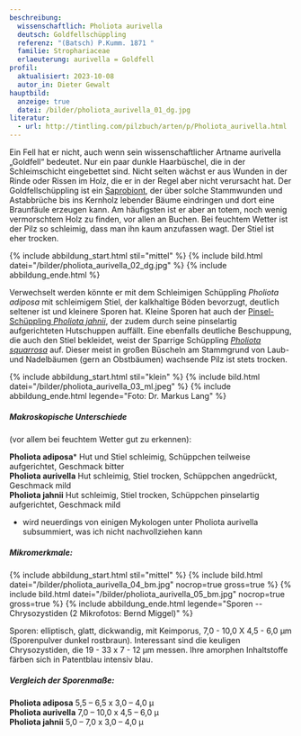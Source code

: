 ```yaml
---
beschreibung:
  wissenschaftlich: Pholiota aurivella
  deutsch: Goldfellschüppling
  referenz: "(Batsch) P.Kumm. 1871 "
  familie: Strophariaceae
  erlaeuterung: aurivella = Goldfell
profil:
  aktualisiert: 2023-10-08
  autor_in: Dieter Gewalt
hauptbild:
  anzeige: true
  datei: /bilder/pholiota_aurivella_01_dg.jpg
literatur:
  - url: http://tintling.com/pilzbuch/arten/p/Pholiota_aurivella.html
---
```

Ein Fell hat er nicht, auch wenn sein wissenschaftlicher Artname aurivella „Goldfell“ bedeutet. Nur ein paar dunkle Haarbüschel, die in der Schleimschicht eingebettet sind. Nicht selten wächst er aus Wunden in der Rinde oder Rissen im Holz, die er in der Regel aber nicht verursacht hat. Der Goldfellschüppling ist ein [Saprobiont](saprobiontisch "Glossar"), der über solche Stammwunden und Astabbrüche bis ins Kernholz lebender Bäume eindringen und dort eine Braunfäule erzeugen kann. Am häufigsten ist er aber an totem, noch wenig vermorschtem Holz zu finden, vor allen an Buchen. Bei feuchtem Wetter ist der Pilz so schleimig, dass man ihn kaum anzufassen wagt. Der Stiel ist eher trocken.

{% include abbildung_start.html stil="mittel" %}
{% include bild.html datei="/bilder/pholiota_aurivella_02_dg.jpg" %}
{% include abbildung_ende.html %}

Verwechselt werden könnte er mit dem Schleimigen Schüppling *Pholiota adiposa* mit schleimigem Stiel, der kalkhaltige Böden bevorzugt, deutlich seltener ist und kleinere Sporen hat. Kleine Sporen hat auch der [Pinsel-Schüppling *Pholiota jahnii*](/pilze/pholiota-jahnii-pinselschüppling), der zudem durch seine pinselartig aufgerichteten Hutschuppen auffällt. Eine ebenfalls deutliche Beschuppung, die auch den Stiel bekleidet, weist der Sparrige Schüppling *[Pholiota squarrosa](/pilze/pholiota-squarrosa-sparriger-schüppling)* auf. Dieser meist in großen Büscheln am Stammgrund von Laub- und Nadelbäumen (gern an Obstbäumen) wachsende Pilz ist stets trocken.

{% include abbildung_start.html stil="klein" %}
{% include bild.html datei="/bilder/pholiota_aurivella_03_ml.jpeg" %}
{% include abbildung_ende.html legende="Foto: Dr. Markus Lang" %}

##### Makroskopische Unterschiede

(vor allem bei feuchtem Wetter gut zu erkennen):

**Pholiota adiposa*** Hut und Stiel schleimig, Schüppchen teilweise aufgerichtet, Geschmack bitter\
**Pholiota aurivella** Hut schleimig, Stiel trocken, Schüppchen angedrückt, Geschmack mild\
**Pholiota jahnii** Hut schleimig, Stiel trocken, Schüppchen pinselartig aufgerichtet,
Geschmack mild

* wird neuerdings von einigen Mykologen unter Pholiota aurivella subsummiert, was ich nicht nachvollziehen kann

##### Mikromerkmale:

{% include abbildung_start.html stil="mittel" %}
{% include bild.html datei="/bilder/pholiota_aurivella_04_bm.jpg" nocrop=true gross=true %}
{% include bild.html datei="/bilder/pholiota_aurivella_05_bm.jpg" nocrop=true gross=true %}
{% include abbildung_ende.html legende="Sporen -- Chrysozystiden  (2 Mikrofotos: Bernd Miggel)" %}

Sporen: elliptisch, glatt, dickwandig, mit Keimporus, 7,0 - 10,0  X  4,5 - 6,0 µm (Sporenpulver dunkel rostbraun). Interessant sind die keuligen Chrysozystiden, die 19 - 33 x 7 - 12 µm messen. Ihre amorphen Inhaltstoffe färben sich in Patentblau intensiv blau.

##### Vergleich der Sporenmaße:

**Pholiota adiposa** 5,5 – 6,5 x 3,0 – 4,0 µ\
**Pholiota aurivella** 7,0 – 10,0 x 4,5 – 6,0 µ\
**Pholiota jahnii** 5,0 – 7,0 x 3,0 – 4,0 µ